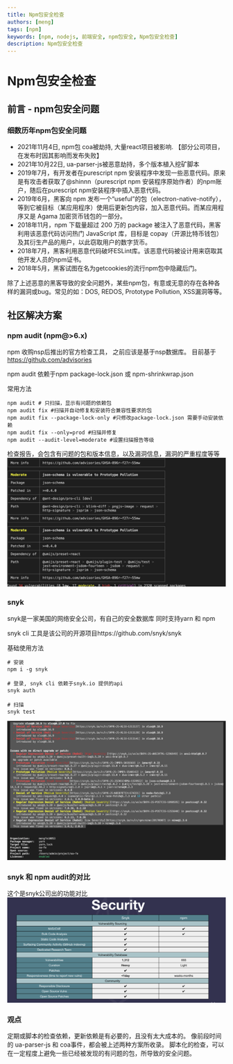 ```yaml
---
title: Npm包安全检查
authors: [meng]
tags: [npm]
keywords: [npm, nodejs, 前端安全, npm包安全, Npm包安全检查]
description: Npm包安全检查
---
```


# Npm包安全检查

## 前言 - npm包安全问题

### 细数历年npm包安全问题

- 2021年11月4日, npm包 coa被劫持, 大量react项目被影响. 【部分公司项目，在发布时因其影响而发布失败】
- 2021年10月22日, ua-parser-js被恶意劫持，多个版本植入挖矿脚本
- 2019年7月，有开发者在purescript npm 安装程序中发现一些恶意代码。原来是有攻击者获取了@shinnn（purescript npm 安装程序原始作者）的npm账户，随后在purescript npm安装程序中插入恶意代码。
- 2019年6月，黑客向 npm 发布一个“useful”的包（electron-native-notify），等到它被目标（某应用程序）使用后更新包内容，加入恶意代码。而某应用程序又是 Agama 加密货币钱包的一部分。
- 2018年11月，npm 下载量超过 200 万的 package 被注入了恶意代码，黑客利用该恶意代码访问热门 JavaScript 库，目标是 copay（开源比特币钱包）及其衍生产品的用户，以此窃取用户的数字货币。
- 2018年7月，黑客利用恶意代码破坏ESLint库。该恶意代码被设计用来窃取其他开发人员的npm证书。
- 2018年5月，黑客试图在名为getcookies的流行npm包中隐藏后门。


除了上述恶意的黑客导致的安全问题外，某些npm包，有意或无意的存在各种各样的漏洞或bug。常见的如：DOS, REDOS, Prototype Pollution, XSS漏洞等等。

## 社区解决方案

### npm audit (npm@>6.x) 
npm 收购nsp后推出的官方检查工具， 之前应该是基于nsp数据库。
目前基于 https://github.com/advisories

npm audit 依赖于npm package-lock.json 或 npm-shrinkwrap.json

常用方法
```shell
npm audit # 只扫描，显示有问题的依赖包
npm audit fix #扫描并自动修复和安装符合兼容性要求的包
npm audit fix --package-lock-only #只修改package-lock.json 需要手动安装依赖
npm audit fix --only=prod #扫描并修复
npm audit --audit-level=moderate #设置扫描报告等级
```

检查报告，会包含有问题的包和版本信息，以及漏洞信息，漏洞的严重程度等等
![检查报告](/assets/Lark20211128-165730.png)


### snyk 

snyk是一家美国的网络安全公司，有自己的安全数据库
同时支持yarn 和 npm 

snyk cli 工具是该公司的开源项目https://github.com/snyk/snyk

基础使用方法

```shell
# 安装
npm i -g snyk

# 登录, snyk cli 依赖于snyk.io 提供的api
snyk auth

# 扫描
snyk test
```
![检查报告](/assets/Lark20211128-163432.png)

### snyk 和 npm audit的对比

这个是snyk公司出的功能对比
![检查报告](/assets/npm-vs-snyk.png)

### 观点
定期或脚本的检查依赖，更新依赖是有必要的，且没有太大成本的。
像前段时间的 ua-parser-js 和 coa事件，都会被上述两种方案所收录。
脚本化的检查，可以在一定程度上避免一些已经被发现的有问题的包，所导致的安全问题。